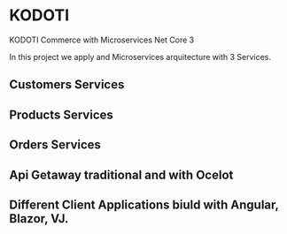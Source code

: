# KODOTI
KODOTI Commerce with Microservices Net Core 3

In this project we apply and Microservices arquitecture with 3 Services.

## Customers Services
## Products Services
## Orders Services

## Api Getaway traditional and with Ocelot

## Different Client Applications biuld with Angular, Blazor, VJ.





